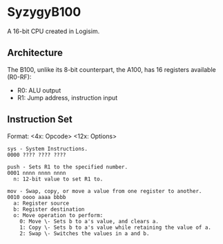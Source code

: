 # SyzygyB100
A 16-bit CPU created in Logisim.

## Architecture
The B100, unlike its 8\-bit counterpart, the A100, has 16 registers available (R0\-RF):
* R0: ALU output
* R1: Jump address, instruction input

## Instruction Set
Format: <4x: Opcode\> <12x: Options\>
```
sys - System Instructions.
0000 ???? ???? ????

push - Sets R1 to the specified number.
0001 nnnn nnnn nnnn
  n: 12-bit value to set R1 to.
  
mov - Swap, copy, or move a value from one register to another.
0010 oooo aaaa bbbb
  a: Register source
  b: Register destination
  o: Move operation to perform:
    0: Move \- Sets b to a's value, and clears a.
    1: Copy \- Sets b to a's value while retaining the value of a.
    2: Swap \- Switches the values in a and b.
```
